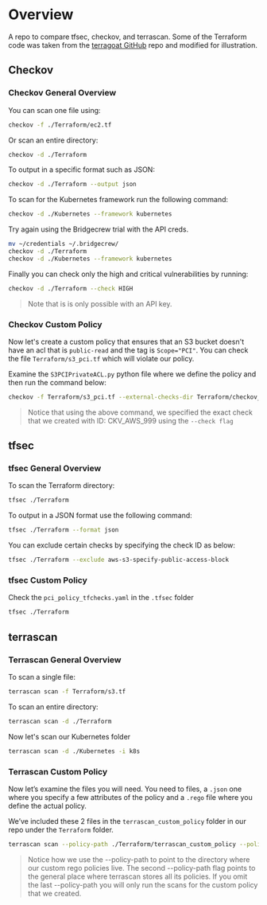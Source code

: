# Overview

A repo to compare tfsec, checkov, and terrascan. Some of the Terraform code was taken from the [terragoat GitHub](https://github.com/bridgecrewio/terragoat/blob/master/terraform/aws/ec2.tf) repo and modified for illustration.

## Checkov

### Checkov General Overview

You can scan one file using:

```bash
checkov -f ./Terraform/ec2.tf
```

Or scan an entire directory:

```bash
checkov -d ./Terraform
```

To output in a specific format such as JSON:

```bash
checkov -d ./Terraform --output json
```

To scan for the Kubernetes framework run the following command:

```bash
checkov -d ./Kubernetes --framework kubernetes
```

Try again using the Bridgecrew trial with the API creds.

```bash
mv ~/credentials ~/.bridgecrew/
checkov -d ./Terraform
checkov -d ./Kubernetes --framework kubernetes
```

Finally you can check only the high and critical vulnerabilities by running:

```bash
checkov -d ./Terraform --check HIGH
```

> Note that is is only possible with an API key.

### Checkov Custom Policy

Now let's create a custom policy that ensures that an S3 bucket doesn't have an acl that is `public-read` and the tag is `Scope="PCI"`. You can check the file `Terraform/s3_pci.tf` which will violate our policy.

Examine the `S3PCIPrivateACL.py` python file where we define the policy and then run the command below:

```bash
checkov -f Terraform/s3_pci.tf --external-checks-dir Terraform/checkov_my_extra_checks --check CKV_AWS_999
```

> Notice that using the above command, we specified the exact check that we created with ID: CKV_AWS_999 using the `--check flag`

## tfsec

### tfsec General Overview

To scan the Terraform directory:

```bash
tfsec ./Terraform
```

To output in a JSON format use the following command:

```bash
tfsec ./Terraform --format json
```

You can exclude certain checks by specifying the check ID as below:

```bash
tfsec ./Terraform --exclude aws-s3-specify-public-access-block
```

### tfsec Custom Policy

Check the `pci_policy_tfchecks.yaml` in the `.tfsec` folder 

```bash
tfsec ./Terraform
```

## terrascan

### Terrascan General Overview

To scan a single file:

```bash
terrascan scan -f Terraform/s3.tf
```

To scan an entire directory:

```bash
terrascan scan -d ./Terraform
```

Now let's scan our Kubernetes folder

```bash
terrascan scan -d ./Kubernetes -i k8s
```

### Terrascan Custom Policy

Now let’s examine the files you will need. You need to files, a `.json` one where you specify a few attributes of the policy and a `.rego` file where you define the actual policy.

We’ve included these 2 files in the `terrascan_custom_policy` folder in our repo under the `Terraform` folder.

```bash
terrascan scan --policy-path ./Terraform/terrascan_custom_policy --policy-path ~/.terrascan/pkg/policies/opa/rego
```

> Notice how we use the --policy-path to point to the directory where our custom rego policies live. The second --policy-path flag points to the general place where terrascan stores all its policies. If you omit the last --policy-path you will only run the scans for the custom policy that we created.